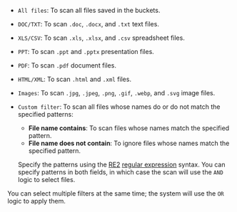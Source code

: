 * `All files`: To scan all files saved in the buckets.
* `DOC/TXT`: To scan `.doc`, `.docx`, and `.txt` text files.
* `XLS/CSV`: To scan `.xls`, `.xlsx`, and `.csv` spreadsheet files.
* `PPT`: To scan `.ppt` and `.pptx` presentation files.
* `PDF`: To scan `.pdf` document files.
* `HTML/XML`: To scan `.html` and `.xml` files.
* `Images`: To scan `.jpg`, `.jpeg`, `.png`, `.gif`, `.webp`, and `.svg` image files.
* `Custom filter`: To scan all files whose names do or do not match the specified patterns:

    * **File name contains**: To scan files whose names match the specified pattern.
    * **File name does not contain**: To ignore files whose names match the specified pattern.

    Specify the patterns using the [RE2](https://github.com/google/re2/wiki/Syntax) [regular expression](https://en.wikipedia.org/wiki/Regular_expression) syntax. You can specify patterns in both fields, in which case the scan will use the `AND` logic to select files.

You can select multiple filters at the same time; the system will use the `OR` logic to apply them.